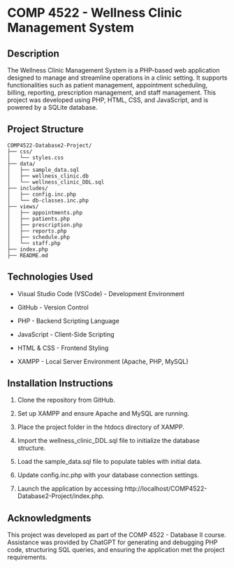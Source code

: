 # COMP 4522 - Wellness Clinic Management System

## Description

The Wellness Clinic Management System is a PHP-based web application designed to manage and streamline operations in a clinic setting. It supports functionalities such as patient management, appointment scheduling, billing, reporting, prescription management, and staff management. This project was developed using PHP, HTML, CSS, and JavaScript, and is powered by a SQLite database.

## Project Structure

```
COMP4522-Database2-Project/
├── css/
│   └── styles.css
├── data/
│   ├── sample_data.sql
│   ├── wellness_clinic.db
│   └── wellness_clinic_DDL.sql
├── includes/
│   ├── config.inc.php
│   └── db-classes.inc.php
├── views/
│   ├── appointments.php
│   ├── patients.php
│   ├── prescription.php
│   ├── reports.php
│   ├── schedule.php
│   └── staff.php
├── index.php
├── README.md
```

## Technologies Used

- Visual Studio Code (VSCode) - Development Environment

- GitHub - Version Control

- PHP - Backend Scripting Language

- JavaScript - Client-Side Scripting

- HTML & CSS - Frontend Styling

- XAMPP - Local Server Environment (Apache, PHP, MySQL)

## Installation Instructions

1. Clone the repository from GitHub.

2. Set up XAMPP and ensure Apache and MySQL are running.

3. Place the project folder in the htdocs directory of XAMPP.

4. Import the wellness_clinic_DDL.sql file to initialize the database structure.

5. Load the sample_data.sql file to populate tables with initial data.

6. Update config.inc.php with your database connection settings.

7. Launch the application by accessing http://localhost/COMP4522-Database2-Project/index.php.

## Acknowledgments

This project was developed as part of the COMP 4522 - Database II course. Assistance was provided by ChatGPT for generating and debugging PHP code, structuring SQL queries, and ensuring the application met the project requirements.

